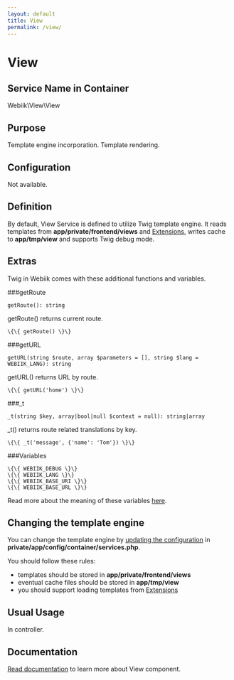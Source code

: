 ```yaml
---
layout: default
title: View
permalink: /view/
---
```

# View
## Service Name in Container
Webiik\View\View

## Purpose
Template engine incorporation. Template rendering.  

## Configuration
Not available.

## Definition
By default, View Service is defined to utilize Twig template engine. It reads templates from **app/private/frontend/views** and [Extensions](/extensions), writes cache to **app/tmp/view** and supports Twig debug mode.

## Extras
Twig in Webiik comes with these additional functions and variables.

###getRoute
```
getRoute(): string
```
getRoute() returns current route.
```
\{\{ getRoute() \}\}
```

###getURL
```
getURL(string $route, array $parameters = [], string $lang = WEBIIK_LANG): string
```
getURL() returns URL by route.
```
\{\{ getURL('home') \}\}
```

###_t
```
_t(string $key, array|bool|null $context = null): string|array
```
_t() returns route related translations by key.
```
\{\{ _t('message', {'name': 'Tom'}) \}\}
```

###Variables
```
\{\{ WEBIIK_DEBUG \}\}
\{\{ WEBIIK_LANG \}\}
\{\{ WEBIIK_BASE_URI \}\}
\{\{ WEBIIK_BASE_URL \}\}
```
Read more about the meaning of these variables [here](/constants).


## Changing the template engine
You can change the template engine by [updating the configuration](/container) in **private/app/config/container/services.php**.

You should follow these rules: 
* templates should be stored in **app/private/frontend/views**
* eventual cache files should be stored in **app/tmp/view**
* you should support loading templates from [Extensions](/extensions)  

## Usual Usage
In controller.

## Documentation
[Read documentation](https://github.com/webiik/components/blob/master/src/Webiik/View/README.md) to learn more about View component.
